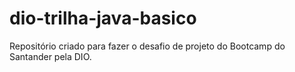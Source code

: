# dio-trilha-java-basico
Repositório criado para fazer o desafio de projeto do Bootcamp do Santander pela DIO.
